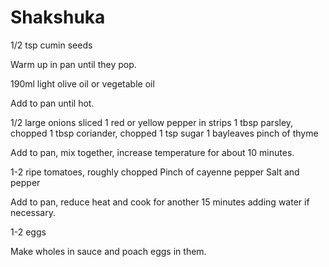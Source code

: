 Shakshuka
=========

1/2 tsp cumin seeds

Warm up in pan until they pop.

190ml light olive oil or vegetable oil

Add to pan until hot.

1/2 large onions sliced
1 red or yellow pepper in strips
1 tbsp parsley, chopped
1 tbsp coriander, chopped
1 tsp sugar
1 bayleaves
pinch of thyme

Add to pan, mix together, increase temperature for about 10 minutes.

1-2 ripe tomatoes, roughly chopped
Pinch of cayenne pepper
Salt and pepper

Add to pan, reduce heat and cook for another 15 minutes adding water if necessary.

1-2 eggs

Make wholes in sauce and poach eggs in them.
